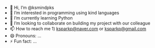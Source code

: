 - 👋 Hi, I’m @ksmindpks
- 👀 I’m interested in programming using kind languages
- 🌱 I’m currently learning Python
- 💞️ I’m looking to collaborate on building my project with our colleague
- 📫 How to reach me 1) ksparkp@naver.com or ksparkp@gmail.com
- 😄 Pronouns: ...
- ⚡ Fun fact: ...

<!---
ksmindpks/ksmindpks is a ✨ special ✨ repository because its `README.md` (this file) appears on your GitHub profile.
You can click the Preview link to take a look at your changes.
--->
